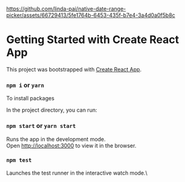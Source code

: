 
https://github.com/linda-pai/native-date-range-picker/assets/66729413/5fe1764b-6453-435f-b7e4-3a4d0a0f5b8c


# Getting Started with Create React App

This project was bootstrapped with [Create React App](https://github.com/facebook/create-react-app).

### `npm i` or `yarn`

To install packages

In the project directory, you can run:

### `npm start` or `yarn start`

Runs the app in the development mode.\
Open [http://localhost:3000](http://localhost:3000) to view it in the browser.


### `npm test`

Launches the test runner in the interactive watch mode.\

